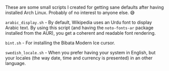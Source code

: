 These are some small scripts I created for getting sane defaults after having installed Arch Linux. Probably of no interest to anyone else. 😅

`arabic_display.sh` - By default, Wikipedia uses an Urdu font to display Arabic text. By using this script (and having the `noto-fonts-ar` package installed from the AUR), you get a coherent and readable font rendering.

`bint.sh` - For installing the Bibata Modern Ice cursor.

`swedish_locale.sh` - When you prefer having your system in English, but your locales (the way date, time and currency is presented) in an other language.

